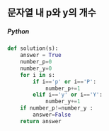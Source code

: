## 문자열 내 p와 y의 개수

##### Python

```python
def solution(s):
    answer = True
    number_p=0
    number_y=0
    for i in s:
        if i=='p' or i=='P':
            number_p+=1
        elif i=='y' or i=='Y':
            number_y+=1
    if number_p!=number_y :
        answer=False
    return answer
```

